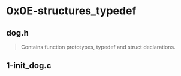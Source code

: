 # 0x0E-structures_typedef

## dog.h
> Contains function prototypes, typedef and struct declarations.

## 1-init_dog.c

